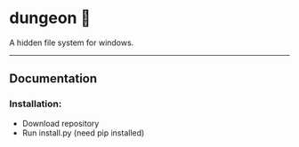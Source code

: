 # dungeon 🏯

A hidden file system for windows.

---------------------------------------------------

## Documentation

### Installation:

- Download repository
- Run install.py (need pip installed)
